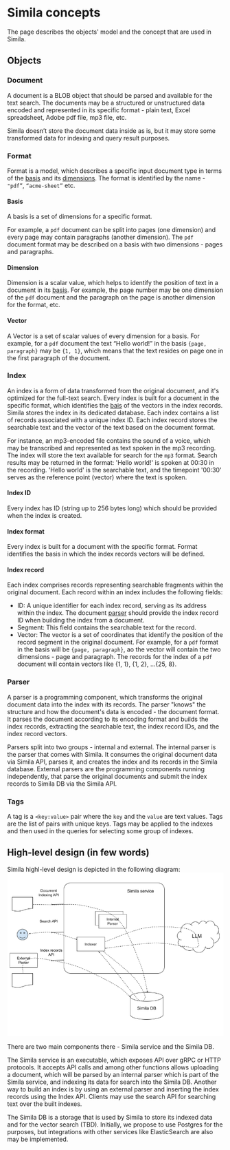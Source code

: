 # Simila concepts
The page describes the objects' model and the concept that are used in Simila.

## Objects

### Document
A document is a BLOB object that should be parsed and available for the text search. The documents may be a structured or unstructured data encoded and represented in its specific format - plain text, Excel spreadsheet, Adobe pdf file, mp3 file, etc.

Simila doesn’t store the document data inside as is, but it may store some transformed data for indexing and query result purposes.

### Format
Format is a model, which describes a specific input document type in terms of the [basis](#basis) and its [dimensions](#dimension). The format is identified by the name - `"pdf”`, `“acme-sheet”` etc. 

#### Basis
A basis is a set of dimensions for a specific format.

For example, a `pdf` document can be split into pages (one dimension) and every page may contain paragraphs (another dimension). The `pdf` document format may be described on a basis with two dimensions - pages and paragraphs.

#### Dimension
Dimension is a scalar value, which helps to identify the position of text in a document in its [basis](#basis). For example, the page number may be one dimension of the `pdf` document and the paragraph on the page is another dimension for the format, etc.

#### Vector
A Vector is a set of scalar values of every dimension for a basis. For example, for a `pdf` document the text “Hello world!” in the basis `{page, paragraph}` may be `{1, 1}`, which means that the text resides on page one in the first paragraph of the document.

### Index
An index is a form of data transformed from the original document, and it's optimized for the full-text search. Every index is built for a document in the specific format, which identifies the [bais](#basis) of the vectors in the index records. Simila stores the index in its dedicated database. Each index contains a list of records associated with a unique index ID. Each index record stores the searchable text and the vector of the text based on the document format.

For instance, an mp3-encoded file contains the sound of a voice, which may be transcribed and represented as text spoken in the mp3 recording. The index will store the text available for search for the `mp3` format. Search results may be returned in the format: 'Hello world!' is spoken at 00:30 in the recording. 'Hello world' is the searchable text, and the timepoint '00:30' serves as the reference point (vector) where the text is spoken.

#### Index ID
Every index has ID (string up to 256 bytes long) which should be provided when the index is created.

#### Index format
Every index is built for a document with the specific format. Format identifies the basis in which the index records vectors will be defined.

#### Index record
Each index comprises records representing searchable fragments within the original document. Each record within an index includes the following fields:

- ID: A unique identifier for each index record, serving as its address within the index. The document [parser](#parser) should provide the index record ID when building the index from a document.
- Segment: This field contains the searchable text for the record.
- Vector: The vector is a set of coordinates that identify the position of the record segment in the original document. For example, for a `pdf` format in the basis will be `{page, paragraph}`, ao the vector will contain the two dimensions - page and paragraph. The records for the index of a `pdf` document will contain vectors like {1, 1}, {1, 2}, …{25, 8}. 

### Parser
A parser is a programming component, which transforms the original document data into the index with its records. The parser "knows" the structure and how the document's data is encoded - the document format. It parses the document according to its encoding format and builds the index records, extracting the searchable text, the index record IDs, and the index record vectors.

Parsers split into two groups - internal and external. The internal parser is the parser that comes with Simila. It consumes the original document data via Simila API, parses it, and creates the index and its records in the Simila database. External parsers are the programming components running independently, that parse the original documents and submit the index records to Simila DB via the Simila API.

### Tags
A tag is a `<key:value>` pair where the `key` and the `value` are text values. Tags are the list of pairs with unique keys. Tags may be applied to the indexes and then used in the queries for selecting some group of indexes.

## High-level design (in few words)
Simila highl-level design is depicted in the following diagram:
![](../assets/imgs/Simila-design.png)

There are two main components there - Simila service and the Simila DB. 

The Simila service is an executable, which exposes API over gRPC or HTTP protocols. It accepts API calls and among other functions allows uploading a document, which will be parsed by an internal parser which is part of the Simila service, and indexing its data for search into the Simila DB. Another way to build an index is by using an external parser and inserting the index records using the Index API. Clients may use the search API for searching text over the built indexes.

The Simila DB is a storage that is used by Simila to store its indexed data and for the vector search (TBD). Initially, we propose to use Postgres for the purposes, but integrations with other services like ElasticSearch are also may be implemented.
